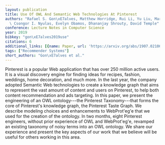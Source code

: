 ```yaml
---
layout: publication
title: Use Of OWL And Semantic Web Technologies At Pinterest
authors: "Rafael S. Gon\xE7alves, Matthew Horridge, Rui Li, Yu Liu, Mark A. Musen,\
  \ Csongor I. Nyulas, Evelyn Obamos, Dhananjay Shrouty, David Temple"
conference: Lecture Notes in Computer Science
year: 2019
bibkey: "gon\xE7alves2019use"
citations: 6
additional_links: [{name: Paper, url: 'https://arxiv.org/abs/1907.02106'}]
tags: ["Recommender Systems"]
short_authors: "Gon\xE7alves et al."
---
```

Pinterest is a popular Web application that has over 250 million active
users. It is a visual discovery engine for finding ideas for recipes, fashion,
weddings, home decoration, and much more. In the last year, the company adopted
Semantic Web technologies to create a knowledge graph that aims to represent
the vast amount of content and users on Pinterest, to help both content
recommendation and ads targeting. In this paper, we present the engineering of
an OWL ontology---the Pinterest Taxonomy---that forms the core of Pinterest's
knowledge graph, the Pinterest Taste Graph. We describe modeling choices and
enhancements to WebProt\'eg\'e that we used for the creation of the ontology.
In two months, eight Pinterest engineers, without prior experience of OWL and
WebProt\'eg\'e, revamped an existing taxonomy of noisy terms into an OWL
ontology. We share our experience and present the key aspects of our work that
we believe will be useful for others working in this area.